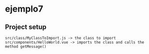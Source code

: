 # ejemplo7

## Project setup
```
src/class/MyClassToImport.js -> the class to import
src/components/HelloWorld.vue -> imports the class and calls the method getMessage()
